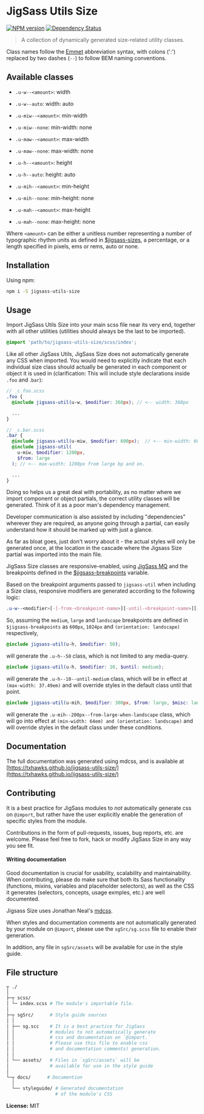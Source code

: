 # JigSass Utils Size
[![NPM version][npm-image]][npm-url]  [![Dependency Status][daviddm-image]][daviddm-url]   

  > A collection of dynamically generated size-related utility classes.

Class names follow the [Emmet](http://docs.emmet.io/cheat-sheet/) abbreviation
syntax, with colons (':') replaced by two dashes (`--`) to follow BEM naming
conventions.

## Available classes

  - `.u-w--<amount>`: width
  - `.u-w--auto`: width: auto
  - `.u-miw--<amount>`: min-width
  - `.u-miw--none`: min-width: none
  - `.u-maw--<amount>`: max-width
  - `.u-maw--none`: max-width: none

  - `.u-h--<amount>`: height
  - `.u-h--auto`: height: auto
  - `.u-mih--<amount>`: min-height
  - `.u-mih--none`: min-height: none
  - `.u-mah--<amount>`: max-height
  - `.u-mah--none`: max-height: none

Where `<amount>` can be either a unitless number representing a number of
typographic rhythm units as defined in
[$jigsass-sizes](https://txhawks.github.io/jigsass-tools-typography/#variable-jigsass-sizes),
a percentage, or a length specified in pixels, ems or rems, auto or none.


## Installation

Using npm:

```sh
npm i -S jigsass-utils-size
```

## Usage
Import JigSass Utils Size into your main scss file near its very end, together with all
other utilities (utilities should always be the last to be imported).

```scss
@import 'path/to/jigsass-utils-size/scss/index';
```

Like all other JigSass Utils, JigSass Size does not automatically generate any CSS
when imported. You would need to explicitly indicate that each individual size
class should actually be generated in each component or object it is used in
(clarification: This will include style declarations inside `.foo` and .`bar`):

```scss
// _c.foo.scss
.foo {
  @include jigsass-util(u-w, $modifier: 360px); // <-- width: 360px

  ...
}
```

```scss
// _c.bar.scss
.bar {
  @include jigsass-util(u-miw, $modifier: 600px);  // <-- min-width: 600px
  @include jigsass-util(
    u-miw, $modifier: 1200px,
    $from: large
  ); // <-- max-width: 1200px from large bp and on.

  ...
}
```

Doing so helps us a great deal with portability, as no matter where we import component or object
partials, the correct utility classes will be generated. Think of it as a poor man's dependency
management.

Developer communication is also assisted by including "dependencies" wherever they are required,
as anyone going through a partial, can easily understand how it should be marked up with just a
glance.

As far as bloat goes, just don't worry about it - the actual styles will only be generated once,
at the location in the cascade where the Jigsass Size partial was imported into the main file.


JigSass Size classes are responsive-enabled, using [JigSass MQ](https://txhawks.github.io/jigsass-tools-mq/)
and the breakpoints defined in the [$jigsass-breakpoints](https://txhawks.github.io/jigsass-tools-mq/#variable-jigsass-breakpoints) variable.

Based on the breakpoint arguments passed to `jigsass-util` when including a Size class,
responsive modifiers are generated according to the following logic:

```scss
.u-w--<modifier>[-[-from-<breakpoint-name>][-until-<breakpoint-name>][-misc-<breakpoint-name>]]
```

So, assuming the `medium`, `large` and `landscape` breakpoints are defined in `$jigsass-breakpoints`
as `600px`, `1024px` and `(orientation: landscape)` respectively,

```scss
@include jigsass-util(u-h, $modifier: 50);
```
will generate the `.u-h--50` class, which is not limited to any media-query.

```scss
@include jigsass-util(u-h, $modifier: 10, $until: medium);
```

will generate the `.u-h--10--until-medium` class, which will be in effect at
`(max-width: 37.49em)` and will override styles in the default class until that point.

```scss
@include jigsass-util(u-mih, $modifier: 300px, $from: large, $misc: landscape);
```

will generate the `.u-mih--200px--from-large-when-landscape` class, which will go into
effect at `(min-width: 64em) and (orientation: landscape)` and will override styles in the default
class under these  conditions.

## Documentation

The full documentation was generated using mdcss, and is available at 
[https://txhawks.github.io/jigsass-utils-size/](https://txhawks.github.io/jigsass-utils-size/)

## Contributing

It is a best practice for JigSass modules to *not* automatically generate css on `@import`, but 
rather have the user explicitly enable the generation of specific styles from the module.

Contributions in the form of pull-requests, issues, bug reports, etc. are welcome.
Please feel free to fork, hack or modify JigSass Size in any way you see fit.

#### Writing documentation

Good documentation is crucial for usability, scalability and maintainability. When 
contributing, please do make sure that both its Sass functionality (functions, mixins, 
variables and placeholder selectors), as well as the CSS it generates (selectors, 
concepts, usage exmples, etc.) are well documented.

Jigsass Size uses Jonathan Neal's [mdcss](//github.com/jonathantneal/mdcss).

When styles and documentation comments are not automatically generated by your module on `@import`,
please use the `sgSrc/sg.scss` file to enable their generation.

In addition, any file in `sgSrc/assets` will be available for use in the style guide.



## File structure
```bash
┬ ./
│
├─┬ scss/ 
│ └─ index.scss # The module's importable file.
│
├─┬ sgSrc/      # Style guide sources
│ │
│ ├── sg.scc    # It is a best practice for JigSass 
│ │             # modules to not automatically generate 
│ │             # css and documentation on `@import.` 
│ │             # Please use this file to enable css
│ │             # and documentation comments) generation.
│ │
│ └── assets/   # Files in `sgSrc/assets` will be 
│               # available for use in the style guide
│
└─┬ docs/      # Documention
  │
  └── styleguide/ # Generated documentation 
                  # of the module's CSS
```




**License:** MIT



[npm-image]: https://badge.fury.io/js/jigsass-utils-size.svg
[npm-url]: https://npmjs.org/package/jigsass-utils-size

[daviddm-image]: https://david-dm.org/TxHawks/jigsass-utils-size.svg?theme=shields.io
[daviddm-url]: https://david-dm.org/TxHawks/jigsass-utils-size
